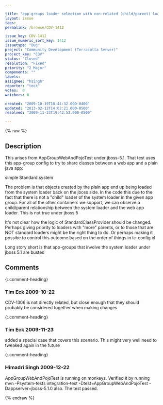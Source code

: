 ```yaml
---

title: "app-groups loader selection with non-related (child/parent) loaders in the same group"
layout: issue
tags: 
permalink: /browse/CDV-1412

issue_key: CDV-1412
issue_numeric_sort_key: 1412
issuetype: "Bug"
project: "Community Development (Terracotta Server)"
project_key: "CDV"
status: "Closed"
resolution: "Fixed"
priority: "2 Major"
components: ""
labels: 
assignee: "hsingh"
reporter: "teck"
votes:  0
watchers: 0

created: "2009-10-19T18:44:32.000-0400"
updated: "2013-02-12T14:02:21.000-0500"
resolved: "2009-11-23T19:42:52.000-0500"

---
```




{% raw %}



## Description

<div markdown="1" class="description">

This arises from AppGroupWebAndPojoTest under jboss-5.1. That test uses this app-group config to try to share classes between a web app and a plain java app:

 <app-groups>
     <app-group name="webAndPojo">
     <web-application>simple</web-application>
     <named-classloader>Standard.system</named-classloader>
 </app-group>

The problem is that objects created by the plain app end up being loaded from the system loader back on the jboss side. In the code this due to the fact that there is not a "child" loader of the system loader in the given app group. For all of the other containers we support, we can observe a child/parent relationship between the system loader and the web app loader. This is not true under jboss 5

It's not clear how the logic of StandardClassProvider should be changed. Perhaps giving priority to loaders with "more" parents, or to those that are NOT standard loaders might be the right thing to do. Or perhaps making it possibe to control this outcome based on the order of things in tc-config.xl 

Long story short is that app-groups that involve the system loader under jboss 5.1 are busted



</div>

## Comments


{:.comment-heading}
### **Tim Eck** <span class="date">2009-10-22</span>

<div markdown="1" class="comment">

CDV-1306 is not directly related, but close enough that they should probably be considered together when making changes


</div>


{:.comment-heading}
### **Tim Eck** <span class="date">2009-11-23</span>

<div markdown="1" class="comment">

added a special case that covers this scenario. This might very well need to tweaked again in the future

</div>


{:.comment-heading}
### **Himadri Singh** <span class="date">2009-12-22</span>

<div markdown="1" class="comment">

AppGroupWebAndPojoTest is running on monkeys. Verified it by running  mvn -Psystem-tests  integration-test -Dtest=AppGroupWebAndPojoTest -Dappserver=jboss-5.1.0 also. The test passed.

</div>



{% endraw %}
